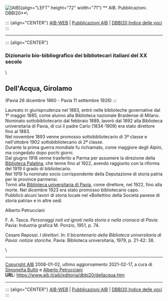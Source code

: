 ![\[AIB\]](/aib/wi/aibv72.gif){align="LEFT" height="72" width="71"}
** AIB. Pubblicazioni. DBBI20**\

::: {align="CENTER"}
[AIB-WEB](/) \| [Pubblicazioni AIB](/pubblicazioni/) \| [DBBI20 Indice
delle voci](dbbi20.htm)
:::

------------------------------------------------------------------------

::: {align="CENTER"}
### Dizionario bio-bibliografico dei bibliotecari italiani del XX secolo

\

## Dell\'Acqua, Girolamo

(Pavia 26 dicembre 1860 - Pavia 11 settembre 1926)
:::

Laureato in giurisprudenza nel 1883, entrò nelle biblioteche governative
dal 1º maggio 1885, come alunno alla Biblioteca nazionale Braidense di
Milano.\
Nominato sottobibliotecario dal febbraio 1889, lavorò dal 1892 alla
Biblioteca universitaria di Pavia, di cui il padre Carlo (1834-1909) era
stato direttore fino al 1883.\
Nel novembre 1893 venne promosso sottobibliotecario di 3ª classe e
nell\'ottobre 1902 sottobibliotecario di 2ª classe.\
Durante la prima guerra mondiale fu richiamato, come maggiore degli
Alpini, ma congedato dopo pochi giorni.\
Dal giugno 1918 venne trasferito a Parma per assumere la direzione della
[Biblioteca Palatina](/aib/stor/teche/pr-pal.htm), che tenne fino al
1922, avendo raggiunto con la riforma del 1919 il grado di
bibliotecario.\
Nel 1919 fu nominato socio corrispondente della Deputazione di storia
patria per le province parmensi.\
Tornò alla [Biblioteca universitaria di
Pavia](/aib/stor/teche/pv-uni.htm), come direttore, nel 1922, fino alla
morte. Nel dicembre 1923 era stato promosso bibliotecario capo.\
Pubblicò alcuni lavori di storia locale nel «Bollettino della Società
pavese di storia patria» e in altre sedi.

Alberto Petrucciani

F. A. Tasca. *Personaggi noti ed ignoti nella storia e nella cronaca di
Pavia*. Pavia: Industria grafica M. Ponzio, 1951, p. 74.

Cesare Repossi. *I direttori*. In: *Il bicentenario della Biblioteca
universitaria di Pavia: notizie storiche*. Pavia: Biblioteca
universitaria, 1979, p. 21-42: 38.

\

------------------------------------------------------------------------

[Copyright AIB](/su-questo-sito/dichiarazione-di-copyright-aib-web/)
2006-01-02, ultimo aggiornamento 2021-02-17, a cura di [Simonetta
Buttò](/aib/redazione3.htm) e [Alberto
Petrucciani](/su-questo-sito/redazione-aib-web/)\
**URL:** https://www.aib.it/aib/editoria/dbbi20/dellacqua.htm

------------------------------------------------------------------------

::: {align="CENTER"}
[AIB-WEB](/) \| [Pubblicazioni AIB](/pubblicazioni/) \| [DBBI20 Indice
delle voci](dbbi20.htm)
:::
